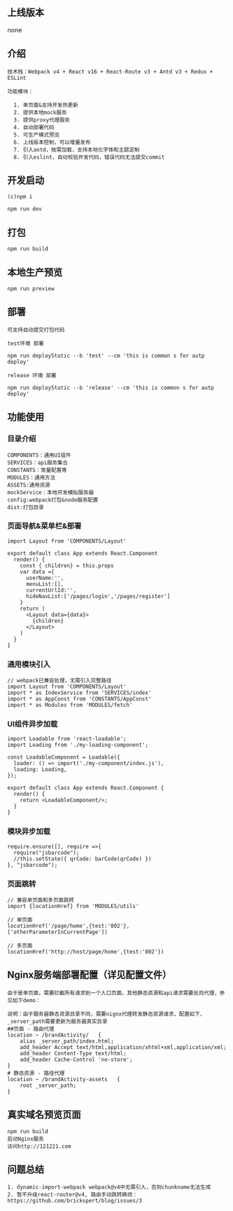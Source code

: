 ## 上线版本
   none
   
## 介绍

    技术栈：Webpack v4 + React v16 + React-Route v3 + Antd v3 + Redux + ESLint

    功能模块：

      1. 单页面&支持开发热更新
      2. 提供本地mock服务
      3. 提供proxy代理服务
      4. 自动部署代码
      5. 可生产模式预览
      6. 上线版本控制，可以增量发布
      7. 引入antd，按需加载，支持本地化字体和主题定制
      8. 引入eslint，自动校验开发代码，错误代码无法提交commit


## 开发启动
 
    (c)npm i
  
    npm run dev

## 打包

    npm run build

## 本地生产预览

    npm run preview

## 部署

    
    可支持自动提交打包代码

    test环境 部署

    npm run deployStatic --b 'test' --cm 'this is common s for autp deploy'

    release 环境 部署

    npm run deployStatic --b 'release' --cm 'this is common s for autp deploy'

## 功能使用

### 目录介绍

    COMPONENTS：通用UI组件
    SERVICES：api服务集合
    CONSTANTS：常量配置等
    MODULES：通用方法
    ASSETS:通用资源
    mockService：本地开发模拟服务器
    config:webpack打包&node服务配置
    dist:打包目录

### 页面导航&菜单栏&部署

    import Layout from 'COMPONENTS/Layout'

    export default class App extends React.Component
      render() {
        const { children} = this.props
        var data ={
          userName:'',
          menuList:[],
          currentUrlId:'',
          hideNavList:['/pages/login','/pages/register']
        }
        return (
          <Layout data={data}>
            {children}
          </Layout>
        )
      }
    }

### 通用模块引入

    // webpack已兼容处理，无需引入完整路径
    import Layout from 'COMPONENTS/Layout'
    import * as IndexService from 'SERVICES/index'
    import * as AppConst from 'CONSTANTS/AppConst'
    import * as Modules from 'MODULES/fetch'

### UI组件异步加载

    import Loadable from 'react-loadable';
    import Loading from './my-loading-component';

    const LoadableComponent = Loadable({
      loader: () => import('./my-component/index.js'),
      loading: Loading,
    });

    export default class App extends React.Component {
      render() {
        return <LoadableComponent/>;
      }
    }

### 模块异步加载

    require.ensure([], require =>{
      require("jsbarcode");
      //this.setState({ qrCode: barCode(qrCode) })
    }, "jsbarcode"); 

### 页面跳转

    // 兼容单页面和多页面跳转
    import {locationHref} from 'MODULES/utils'

    // 单页面
    locationHref('/page/home',{test:'002'},['otherParameterInCurrentPage'])

    // 多页面
    locationHref('http://host/page/home',{test:'002'})

## Nginx服务端部署配置（详见配置文件）

    由于是单页面，需要拦截所有请求到一个入口页面，其他静态资源和api请求需要反向代理，参见如下demo：

    说明：由于服务器静态资源目录不同，需要nignx代理转发静态资源请求，配置如下，_server_path需要更新为服务器真实目录
    ##页面 - 路由代理
    location ~ /brandActivity/   {
        alias _server_path/index.html;
        add_header Accept text/html,application/xhtml+xml,application/xml;
        add_header Content-Type text/html;
        add_header Cache-Control 'no-store';
    }
    # 静态资源 - 路径代理
    location ~ /brandActivity-assets   {
        root _server_path;
    }

## 真实域名预览页面

    npm run build
    启动Nginx服务
    访问http://121221.com


## 问题总结

    1. dynamic-import-webpack webpack@v4中无需引入，否则chunkname无法生成
    2. 暂不升级react-router@v4, 路由手动跳转麻烦：https://github.com/brickspert/blog/issues/3

